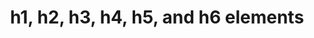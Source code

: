 ---
{
  "title": "h1, h2, h3, h4, h5, and h6 elements",
  "description": "",
  "category": "html",
  "keywords": [
    "h1, h2, h3, h4, h5, and h6 elements"
  ],
  "last_test_date": "2019-07-11",
  "test_results_url": "https://a11ysupport.io/tech/html/h1-6_elements",
  "stats": {
    "jaws": {
      "ie": {
        "11": "a"
      },
      "firefox": {
        "68-85": "a"
      },
      "chrome": {
        "75-88": "a"
      }
    },
    "narrator": {
      "edge": {
        "44-88": "a"
      }
    },
    "nvda": {
      "firefox": {
        "68-85": "a"
      },
      "chrome": {
        "75-88": "a"
      }
    },
    "orca": {
      "firefox": {
        "69-85": "a"
      }
    },
    "talkback": {
      "and_chr": {
        "75-88": "a"
      }
    },
    "vo_ios": {
      "ios_saf": {
        "12.3.1-14.4": "a"
      }
    },
    "vo_macos": {
      "safari": {
        "12.1.1-14.0.3": "a"
      }
    },
    "dragon_win": {
      "chrome": {
        "88": "u"
      }
    },
    "va_and": {
      "and_chr": {
        "88": "a"
      }
    },
    "vc_ios": {
      "ios_saf": {
        "14.4": "a"
      }
    },
    "vc_macos": {
      "safari": {
        "14.0.3": "u"
      }
    },
    "wsr": {
      "edge": {
        "88": "na"
      },
      "chrome": {
        "88": "a"
      }
    }
  },
  "links": {
    "WHATWG HTML spec for heading elements": "https://html.spec.whatwg.org/multipage/sections.html#the-h1,-h2,-h3,-h4,-h5,-and-h6-elements",
    "HTML AAM for heading elements": "https://w3c.github.io/html-aam/#el-h1-h6"
  }
}
---